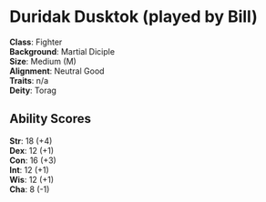 # Duridak Dusktok (played by Bill)

**Class**: Fighter  
**Background**: Martial Diciple  
**Size**: Medium (M)  
**Alignment**: Neutral Good  
**Traits**: n/a  
**Deity**: Torag  

## Ability Scores
**Str**: 18 (+4)  
**Dex**: 12 (+1)   
**Con**: 16 (+3)  
**Int**: 12 (+1)  
**Wis**: 12 (+1)  
**Cha**: 8 (-1)  

